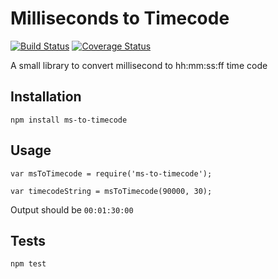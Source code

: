 Milliseconds to Timecode
=========

[![Build Status](https://travis-ci.org/jenglamlow/ms-to-timecode.svg?branch=master)](https://travis-ci.org/jenglamlow/ms-to-timecode)
[![Coverage Status](https://coveralls.io/repos/github/jenglamlow/ms-to-timecode/badge.svg?branch=master)](https://coveralls.io/github/jenglamlow/ms-to-timecode?branch=master)

A small library to convert millisecond to hh:mm:ss:ff time code

## Installation

  `npm install ms-to-timecode`

## Usage

    var msToTimecode = require('ms-to-timecode');

    var timecodeString = msToTimecode(90000, 30);
  
  
  Output should be `00:01:30:00`


## Tests

  `npm test`
